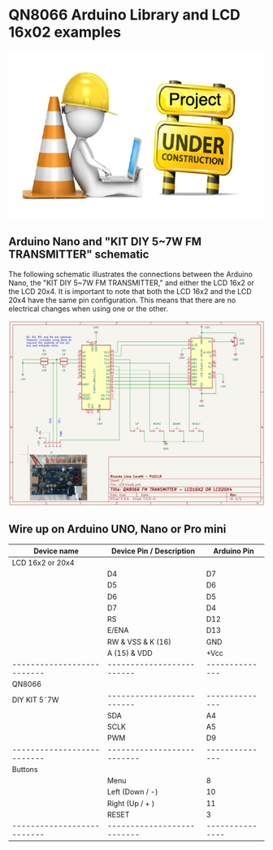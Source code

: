 # QN8066 Arduino Library and LCD 16x02 examples

![UNDER CONSTRUCTION...](../../extras/images/under_construction.png)


## Arduino Nano and "KIT DIY 5~7W FM TRANSMITTER" schematic

The following schematic illustrates the connections between the Arduino Nano, the "KIT DIY 5~7W FM TRANSMITTER," and either the LCD 16x2 or the LCD 20x4. It is important to note that both the LCD 16x2 and the LCD 20x4 have the same pin configuration. This means that there are no electrical changes when using one or the other.

![Arduino Nano and "KIT DIY 5~7W FM TRANSMITTER" schematic](./schematic.png)


## Wire up on Arduino UNO, Nano or Pro mini


  | Device name               | Device Pin / Description  |  Arduino Pin  |
  | --------------------------| --------------------      | ------------  |
  |    LCD 16x2 or 20x4       |                           |               |
  |                           | D4                        |     D7        |
  |                           | D5                        |     D6        |
  |                           | D6                        |     D5        |
  |                           | D7                        |     D4        |
  |                           | RS                        |     D12       |
  |                           | E/ENA                     |     D13       |
  |                           | RW & VSS & K (16)         |    GND        |
  |                           | A (15) & VDD              |    +Vcc       |
  | --------------------------| ------------------------- | --------------|
  | QN8066                    |                           |               |
  | DIY KIT 5˜7W              | ------------------------- | --------------|
  |                           | SDA                       |     A4        |
  |                           | SCLK                      |     A5        |
  |                           | PWM                       |     D9        |
  | --------------------------| --------------------------| --------------|
  | Buttons                   |                           |               |
  |                           | Menu                      |      8        |
  |                           | Left (Down / -)           |     10        |
  |                           | Right (Up / + )           |     11        |
  |                           | RESET                     |      3        |
  | --------------------------| --------------------------|---------------|

  